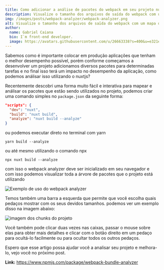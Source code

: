 ```yaml
---
title: Como adicionar a análise de pacotes do webpack em seu projeto nuxt
description: Visualize o tamanho dos arquivos de saída do webpack com um mapa de árvore interativo dentro do seu projeto com nuxtjs.
img: /images/posts/webpack-analyzer/webpack-analyzer.png
alt: Visualize o tamanho dos arquivos de saīda do webpack com um mapa de árvore interativo com zoom.
author:
  name: Gabriel Caiana
  bio: I`m front-end developer.
  image: https://avatars.githubusercontent.com/u/26663338?s=400&u=e321e0c5469481f868a741ef2eec2b0b5a65b398&v=4
---
```


Sabemos como é importante colocar em produção aplicações que tenham o melhor desempenho possível, porém conforme começamos a desenvolver um projeto adicionamos diversos pacotes para determinadas tarefas e no final isso terá um impacto no desempenho da aplicação, como podemos análisar isso utilizando o nuxtjs?

Recentemente descobri uma forma muito fácil e interativa para mapear e análisar os pacotes que estão sendo utilizados no projeto, podemos criar uma comando simples no `package.json` da seguinte forma:

```json
"scripts": {
  "dev": "nuxt",
  "build": "nuxt build",
  "analyze": "nuxt build --analyze"
}
```

ou podemos executar direto no terminal com yarn

```
yarn build --analyze
```

ou até mesmo utilizando o comando npx

```
npx nuxt build --analyze
```

com isso o webpack analyzer deve ser inicializado em seu navegador e com isso podemos visualizar toda a árvore de pacotes que o projeto está utilizando

![Exemplo de uso do webpack analyzer ](https://cloud.githubusercontent.com/assets/302213/20628702/93f72404-b338-11e6-92d4-9a365550a701.gif)

Temos também uma barra a esquerda que permite que você escolha quais pedaços mostrar com os seus devidos tamanhos. podemos ver um exemplo disso na imagem abaixo:

![imagem dos chunks do projeto](/images/posts/webpack-analyzer/chunks.png)

Você também pode clicar duas vezes nas caixas, passar o mouse sobre elas para obter mais detalhes e clicar com o botão direito em um pedaço para ocultá-lo facilmente ou para ocultar todos os outros pedaços.

Espero que esse artigo possa ajudar você a analisar seu projeto e melhora-lo, vejo você no próximo post.

**Link:** https://www.npmjs.com/package/webpack-bundle-analyzer
